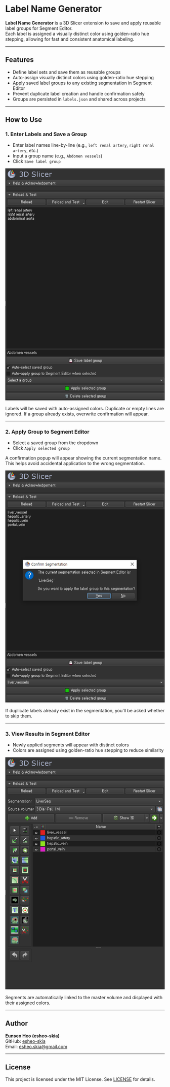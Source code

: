 # Label Name Generator

**Label Name Generator** is a 3D Slicer extension to save and apply reusable label groups for Segment Editor.  
Each label is assigned a visually distinct color using golden-ratio hue stepping, allowing for fast and consistent anatomical labeling.

---

## Features

- Define label sets and save them as reusable groups
- Auto-assign visually distinct colors using golden-ratio hue stepping
- Apply saved label groups to any existing segmentation in Segment Editor
- Prevent duplicate label creation and handle confirmation safely
- Groups are persisted in `labels.json` and shared across projects

---

## How to Use

### 1. Enter Labels and Save a Group
- Enter label names line-by-line (e.g., `left renal artery`, `right renal artery`, etc.)
- Input a group name (e.g., `Abdomen vessels`)
- Click `Save label group`

![Step 1 - Save label group](Resources/Screenshots/step1_save_label_group.png)

Labels will be saved with auto-assigned colors. Duplicate or empty lines are ignored. If a group already exists, overwrite confirmation will appear.

---

### 2. Apply Group to Segment Editor
- Select a saved group from the dropdown
- Click `Apply selected group`

A confirmation popup will appear showing the current segmentation name.  
This helps avoid accidental application to the wrong segmentation.

![Step 2 - Confirm segmentation](Resources/Screenshots/step2_confirm_apply.png)

If duplicate labels already exist in the segmentation, you’ll be asked whether to skip them.

---

### 3. View Results in Segment Editor
- Newly applied segments will appear with distinct colors
- Colors are assigned using golden-ratio hue stepping to reduce similarity

![Step 3 - Segment Editor view](Resources/Screenshots/step3_segment_editor_result.png)

Segments are automatically linked to the master volume and displayed with their assigned colors.

---

## Author

**Eunseo Heo (esheo-skia)**  
GitHub: [esheo-skia](https://github.com/esheo-skia)  
Email: esheo.skia@gmail.com

---

## License

This project is licensed under the MIT License. See [LICENSE](LICENSE) for details.



